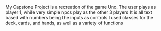 My Capstone Project is a recreation of the game Uno.
The user plays as player 1, while very simple npcs play as the other 3 players
It is all text based with numbers being the inputs as controls
I used classes for the deck, cards, and hands, as well as a variety of functions